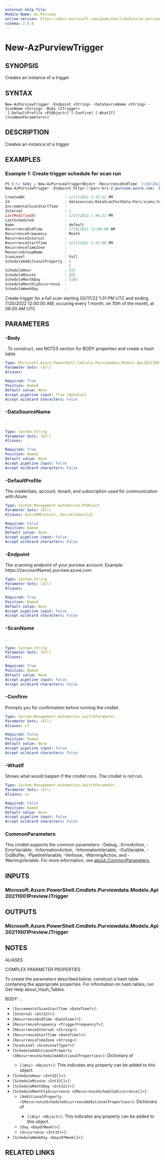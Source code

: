```yaml
---
external help file:
Module Name: Az.Purview
online version: https://docs.microsoft.com/powershell/module/az.purview/new-azpurviewtrigger
schema: 2.0.0
---
```


# New-AzPurviewTrigger

## SYNOPSIS
Creates an instance of a trigger

## SYNTAX

```
New-AzPurviewTrigger -Endpoint <String> -DataSourceName <String> -ScanName <String> -Body <ITrigger>
 [-DefaultProfile <PSObject>] [-Confirm] [-WhatIf] [<CommonParameters>]
```

## DESCRIPTION
Creates an instance of a trigger

## EXAMPLES

### Example 1: Create trigger schedule for scan run
```powershell
PS C:\> $obj = New-AzPurviewTriggerObject -RecurrenceEndTime '7/20/2022 12:00:00 AM' -RecurrenceStartTime '2/17/2022 1:32:00 PM' -Interval 1 -RecurrenceFrequency 'Month' -ScanLevel 'Full' -ScheduleHour $(9) -ScheduleMinute $(0) -ScheduleMonthDay $(10)
New-AzPurviewTrigger -Endpoint https://parv-brs-2.purview.azure.com/ -DataSourceName 'DataScanTestData-Parv' -ScanName 'Scan-6HK' -Body $obj

CreatedAt                  : 2/17/2022 1:35:12 PM
Id                         : datasources/DataScanTestData-Parv/scans/Scan-6HK/triggers/default
IncrementalScanStartTime   :
Interval                   : 1
LastModifiedAt             : 2/17/2022 1:46:22 PM
LastScheduled              :
Name                       : default
RecurrenceEndTime          : 7/20/2022 12:00:00 AM
RecurrenceFrequency        : Month
RecurrenceInterval         :
RecurrenceStartTime        : 2/17/2022 1:32:00 PM
RecurrenceTimeZone         :
ResourceGroupName          :
ScanLevel                  : Full
ScheduleAdditionalProperty : {
                             }
ScheduleHour               : {9}
ScheduleMinute             : {0}
ScheduleMonthDay           : {10}
ScheduleMonthlyOccurrence  :
ScheduleWeekDay            :
```

Create trigger for a full scan starting 02/17/22 1:31 PM UTC and ending 7/20/2022 12:00:00 AM, occuring every 1 month, on 10th of the month, at 09:00 AM UTC

## PARAMETERS

### -Body
.
To construct, see NOTES section for BODY properties and create a hash table.

```yaml
Type: Microsoft.Azure.PowerShell.Cmdlets.Purviewdata.Models.Api20211001Preview.ITrigger
Parameter Sets: (All)
Aliases:

Required: True
Position: Named
Default value: None
Accept pipeline input: True (ByValue)
Accept wildcard characters: False
```

### -DataSourceName
.

```yaml
Type: System.String
Parameter Sets: (All)
Aliases:

Required: True
Position: Named
Default value: None
Accept pipeline input: False
Accept wildcard characters: False
```

### -DefaultProfile
The credentials, account, tenant, and subscription used for communication with Azure.

```yaml
Type: System.Management.Automation.PSObject
Parameter Sets: (All)
Aliases: AzureRMContext, AzureCredential

Required: False
Position: Named
Default value: None
Accept pipeline input: False
Accept wildcard characters: False
```

### -Endpoint
The scanning endpoint of your purview account.
Example: https://{accountName}.purview.azure.com

```yaml
Type: System.String
Parameter Sets: (All)
Aliases:

Required: True
Position: Named
Default value: None
Accept pipeline input: False
Accept wildcard characters: False
```

### -ScanName
.

```yaml
Type: System.String
Parameter Sets: (All)
Aliases:

Required: True
Position: Named
Default value: None
Accept pipeline input: False
Accept wildcard characters: False
```

### -Confirm
Prompts you for confirmation before running the cmdlet.

```yaml
Type: System.Management.Automation.SwitchParameter
Parameter Sets: (All)
Aliases: cf

Required: False
Position: Named
Default value: None
Accept pipeline input: False
Accept wildcard characters: False
```

### -WhatIf
Shows what would happen if the cmdlet runs.
The cmdlet is not run.

```yaml
Type: System.Management.Automation.SwitchParameter
Parameter Sets: (All)
Aliases: wi

Required: False
Position: Named
Default value: None
Accept pipeline input: False
Accept wildcard characters: False
```

### CommonParameters
This cmdlet supports the common parameters: -Debug, -ErrorAction, -ErrorVariable, -InformationAction, -InformationVariable, -OutVariable, -OutBuffer, -PipelineVariable, -Verbose, -WarningAction, and -WarningVariable. For more information, see [about_CommonParameters](http://go.microsoft.com/fwlink/?LinkID=113216).

## INPUTS

### Microsoft.Azure.PowerShell.Cmdlets.Purviewdata.Models.Api20211001Preview.ITrigger

## OUTPUTS

### Microsoft.Azure.PowerShell.Cmdlets.Purviewdata.Models.Api20211001Preview.ITrigger

## NOTES

ALIASES

COMPLEX PARAMETER PROPERTIES

To create the parameters described below, construct a hash table containing the appropriate properties. For information on hash tables, run Get-Help about_Hash_Tables.


BODY <ITrigger>: .
  - `[IncrementalScanStartTime <DateTime?>]`: 
  - `[Interval <Int32?>]`: 
  - `[RecurrenceEndTime <DateTime?>]`: 
  - `[RecurrenceFrequency <TriggerFrequency?>]`: 
  - `[RecurrenceInterval <String>]`: 
  - `[RecurrenceStartTime <DateTime?>]`: 
  - `[RecurrenceTimeZone <String>]`: 
  - `[ScanLevel <ScanLevelType?>]`: 
  - `[ScheduleAdditionalProperty <IRecurrenceScheduleAdditionalProperties>]`: Dictionary of <any>
    - `[(Any) <Object>]`: This indicates any property can be added to this object.
  - `[ScheduleHour <Int32[]>]`: 
  - `[ScheduleMinute <Int32[]>]`: 
  - `[ScheduleMonthDay <Int32[]>]`: 
  - `[ScheduleMonthlyOccurrence <IRecurrenceScheduleOccurrence[]>]`: 
    - `[AdditionalProperty <IRecurrenceScheduleOccurrenceAdditionalProperties>]`: Dictionary of <any>
      - `[(Any) <Object>]`: This indicates any property can be added to this object.
    - `[Day <DayOfWeek?>]`: 
    - `[Occurrence <Int32?>]`: 
  - `[ScheduleWeekDay <DaysOfWeek[]>]`: 

## RELATED LINKS

